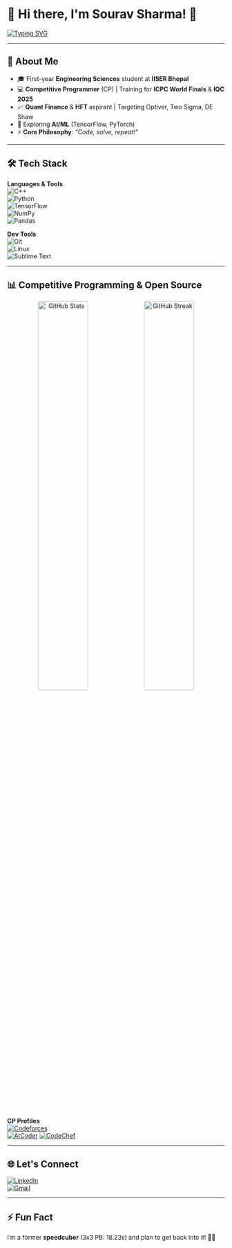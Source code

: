 # 💫 Hi there, I'm Sourav Sharma! 👋

[![Typing SVG](https://readme-typing-svg.herokuapp.com?font=Fira+Code&size=24&pause=1000&color=00F7FF&width=580&lines=Competitive+Programmer+%7C+Aspiring+Quant;ML+Enthusiast+%7C+Engineering+Student;Passionate+about+HFT%2C+Quant+and+CP)](https://git.io/typing-svg)

---

## 🚀 About Me
- 🎓 First-year **Engineering Sciences** student at **IISER Bhopal**  
- 💻 **Competitive Programmer** (CP) | Training for **ICPC World Finals** & **IQC 2025**  
- 📈 **Quant Finance** & **HFT** aspirant | Targeting Optiver, Two Sigma, DE Shaw  
- 🤖 Exploring **AI/ML** (TensorFlow, PyTorch)  
- ⚡ **Core Philosophy**: *"Code, solve, repeat!"*  

---

## 🛠️ Tech Stack
**Languages & Tools**  
![C++](https://img.shields.io/badge/C%2B%2B-00599C?style=for-the-badge&logo=c%2B%2B&logoColor=white)  
![Python](https://img.shields.io/badge/Python-3776AB?style=for-the-badge&logo=python&logoColor=white)  
![TensorFlow](https://img.shields.io/badge/TensorFlow-FF6F00?style=for-the-badge&logo=tensorflow&logoColor=white)  
![NumPy](https://img.shields.io/badge/Numpy-013243?style=for-the-badge&logo=numpy&logoColor=white)  
![Pandas](https://img.shields.io/badge/Pandas-150458?style=for-the-badge&logo=pandas&logoColor=white)  

**Dev Tools**  
![Git](https://img.shields.io/badge/Git-F05032?style=for-the-badge&logo=git&logoColor=white)  
![Linux](https://img.shields.io/badge/Linux-FCC624?style=for-the-badge&logo=linux&logoColor=black)  
![Sublime Text](https://img.shields.io/badge/Sublime_Text-FF9800?style=for-the-badge&logo=sublime-text&logoColor=white)  

---

## 📊 Competitive Programming & Open Source
<p align="center">
  <img src="https://github-stats-alpha.vercel.app/api?username=scorzion&show_icons=true&theme=radical" alt="GitHub Stats" width="48%"/>
  <img src="https://streak-stats.demolab.com/?user=scorzion&theme=radical" alt="GitHub Streak" width="48%"/>
</p>

**CP Profiles**  
[![Codeforces](https://img.shields.io/badge/Codeforces-1F8ACB?style=for-the-badge&logo=codeforces&logoColor=white)](https://codeforces.com/profile/Sneaky_Typer)  
[![AtCoder](https://img.shields.io/badge/AtCoder-1F8ACB?style=for-the-badge&logo=atcoder&logoColor=white)](https://atcoder.jp/users/Scorzion)
[![CodeChef](https://img.shields.io/badge/CodeChef-5B4638?style=for-the-badge&logo=codechef&logoColor=white)](https://www.codechef.com/users/sneakytyper)

---

## 🌐 Let's Connect
[![LinkedIn](https://img.shields.io/badge/LinkedIn-0077B5?style=for-the-badge&logo=linkedin&logoColor=white)](https://www.linkedin.com/in/sourav-sharma-5318182b8/)  
[![Gmail](https://img.shields.io/badge/Gmail-D14836?style=for-the-badge&logo=gmail&logoColor=white)](mailto:sourav05in@gmail.com)

---

## ⚡ Fun Fact
I’m a former **speedcuber** (3x3 PB: 18.23s) and plan to get back into it! 🧊✨  
